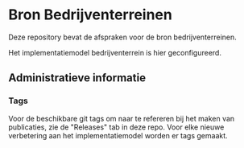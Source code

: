 # Bron Bedrijventerreinen

Deze repository bevat de afspraken voor de bron bedrijventerreinen.

Het implementatiemodel bedrijventerrein is hier geconfigureerd.

## Administratieve informatie

### Tags
Voor de beschikbare git tags om naar te refereren bij het maken van publicaties, zie de "Releases" tab in deze repo.
Voor elke nieuwe verbetering aan het implementatiemodel worden er tags gemaakt.

   
